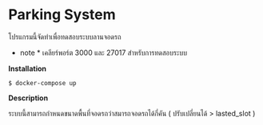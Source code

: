 # Parking System
โปรแกรมนี้จัดทำเพื่อทดสอบระบบลานจอดรถ
* note * เคลียร์พอร์ต 3000 และ 27017 สำหรับการทดสอบระบบ

**Installation**
```
$ docker-compose up
```

**Description**<br />

ระบบนี้สามารถกำหนดขนาดพื้นที่จอดรถว่าสมารถจอดรถได้กี่คัน ( ปรับเปลี่ยนได้ > lasted_slot )
